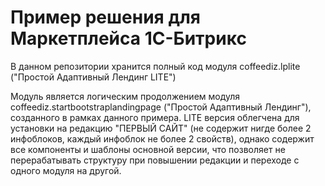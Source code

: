 ﻿Пример решения для Маркетплейса 1С-Битрикс
==============================

В данном репозитории хранится полный код модуля coffeediz.lplite ("Простой Адаптивный Лендинг LITE")

Модуль является логическим продолжением модуля coffeediz.startbootstraplandingpage ("Простой Адаптивный Лендинг"), созданного в рамках данного примера.
LITE версия облегчена для установки на редакцию "ПЕРВЫЙ САЙТ" (не содержит нигде более 2 инфоблоков, каждый инфоблок не более 2 свойств), однако содержит все компоненты и шаблоны основной версии, что позволяет не перерабатывать структуру при повышении редакции и переходе с одного модуля на другой.
